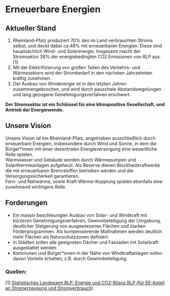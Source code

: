 # Erneuerbare Energien

## Aktueller Stand

1. Rheinland-Pfalz produziert 70% des im Land verbrauchten Stroms selbst, und deckt dabei ca.48% mit erneuerbaren Energien. Diese sind hauptsächlich Wind- und Solarenergie. Insgesamt macht der Stromsektor 38% der energiebedingten CO2 Emissionen von RLP aus. [1]
2. Mit der Elektrifizierung von großen Teilen des Verkehrs- und Wärmesektors wird der Strombedarf in den nächsten Jahrzehnten kräftig zunehmen.
3. Der Ausbau von Windenergie ist in den letzten Jahren zusammengebrochen, und wird durch pauschale Abstandsregelungen und lang gezogene Genehmigungsverfahren erschwert.

**Der Stromsektor ist ein Schlüssel für eine klimapositive Gesellschaft, und Antrieb der Energiewende.**

## Unsere Vision

Unsere Vision ist ein Rheinland-Pfalz, angetrieben ausschließlich durch erneuerbare Energien, insbesondere durch Wind und Sonne, in dem die Bürger*innen mit einer dezentralen Energieversorgung eine wesentliche Rolle spielen.<br>Warmwasser und Gebäude werden durch Wärmepumpen und Solarthermieanlagen aufgeheizt. Als Reserve dienen Blockheizkraftwerke die mit erneuerbaren Brennstoffen betrieben werden und die Versorgungssicherkeit garantieren.<br>Fern- und Nahwärme, sowie Kraft-Wärme-Kopplung spielen ebenfalls eine zunehmend wichtigere Rolle.

## Forderungen

- Ein massiv beschleunigter Ausbau von Solar- und Windkraft mit kürzeren Genehmigungsverfahren, Gewinnbeteiligung der Umgebung, deutlicher Steigerung von ausgewiesenen Flächen und starken Förderprogrammen. Als kompensierende Maßnahmen werden deutlich mehr Flächen als Naturschutzzonen definiert.
- In Städten sollen alle geeigneten Dächer und Fassaden mit Solarkraft ausgestattet werden.
- Kommunen und Bürger*innen in der Nähe von Windkraftanlagen sollen davon Vorteile erhalten, z.B. durch Gewinnbeteiligung.

### Quellen:

[1] [Statistisches Landesamt RLP: Energie und CO2-Bilanz RLP (für EE-Anteil an Stromerzeugung und Stromverbrauch)](https://www.statistik.rlp.de/fileadmin/dokumente/berichte/E/4123/E4123_201700_1j_L.pdf)
